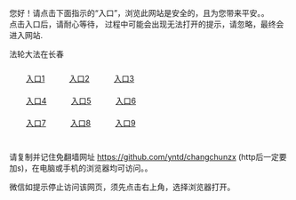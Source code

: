 您好！请点击下面指示的“入口”，浏览此网站是安全的，且为您带来平安。。 <br/>
点击入口后，请耐心等待， 过程中可能会出现无法打开的提示，请忽略，最终会进入网站. </br>

法轮大法在长春<br/>
<div style="padding:10px"><a style="margin:20px" target="_blank" href="https://d2bd4wkdx6pjnl.cloudfront.net/2Qpsp?xfgwn" id="ccLink1" rel="nofollow">入口1</a> <a target="_blank" style="margin:20px" href="https://d1q2wmz0w2bq1m.cloudfront.net/2Qpsp?nziris" id="ccLink2" rel="nofollow">入口2</a> <a style="margin:20px" target="_blank" href="https://d2hxmi599lsdqj.cloudfront.net/2Qpsp?umyloiw" id="ccLink3" rel="nofollow">入口3</a></div>

<div style="padding:10px" ><a style="margin:20px" target="_blank" href="https://d2bd4wkdx6pjnl.cloudfront.net/2Qpsp?xfgwn" id="ccLink4" rel="nofollow">入口4</a> <a style="margin:20px" href="https://d1q2wmz0w2bq1m.cloudfront.net/2Qpsp?nziris" target="_blank" id="ccLink5" rel="nofollow">入口5</a> <a style="margin:20px" href="https://d2hxmi599lsdqj.cloudfront.net/2Qpsp?umyloiw" target="_blank" id="ccLink6" rel="nofollow">入口6</a></div>

<div style="padding:10px"><a style="margin:20px" target="_blank" href="https://d2bd4wkdx6pjnl.cloudfront.net/2Qpsp?xfgwn" id="ccLink7" rel="nofollow">入口7</a> <a style="margin:20px" href="https://d1q2wmz0w2bq1m.cloudfront.net/2Qpsp?nziris" target="_blank" id="ccLink8" rel="nofollow">入口8</a> <a style="margin:20px" target="_blank" href="https://d2hxmi599lsdqj.cloudfront.net/2Qpsp?umyloiw" id="ccLink9" rel="nofollow">入口9</a></div>

<br/>



请复制并记住免翻墙网址 https://github.com/yntd/changchunzx (http后一定要加s)，在电脑或手机的浏览器均可访问。。<br/>

微信如提示停止访问该网页，须先点击右上角，选择浏览器打开。
